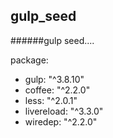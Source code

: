 gulp_seed
--------------------------------------------------------------------------------------------------------------
######gulp seed....

package:
  +  gulp: "^3.8.10"
  +  coffee: "^2.2.0"
  +  less: "^2.0.1"
  +  livereload: "^3.3.0"
  +  wiredep: "^2.2.0"
